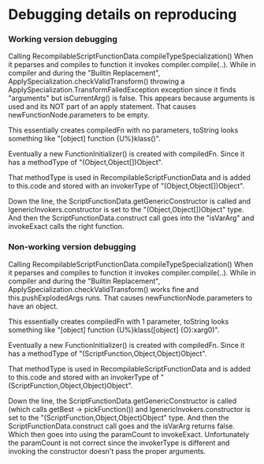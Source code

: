 # Debugging details on reproducing

### Working version debugging

Calling RecompilableScriptFunctionData.compileTypeSpecialization() When it peparses and compiles to function it invokes compiler.compile(..). While in compiler and during  the "Builtin Replacement", ApplySpecialization.checkValidTransform() throwing a ApplySpecialization.TransformFailedException exception since it finds "arguments" but isCurrentArg() is false. This appears because arguments is used and its NOT part of an apply statement. That causes newFunctionNode.parameters to be empty.

This essentially creates compiledFn with no parameters, toString looks something like "[object] function {U%}klass()".

Eventually a new FunctionInitializer() is created with compiledFn. Since it has a methodType of "(Object,Object[])Object".

That methodType is used in RecompilableScriptFunctionData and is added to this.code and stored with an invokerType of "(Object,Object[])Object".

Down the line, the ScriptFunctionData.getGenericConstructor is called and lgenericInvokers.constructor is set to the "(Object,Object[])Object" type. And then the ScriptFunctionData.construct call goes into the "isVarArg" and invokeExact calls the right function.


### Non-working version debugging

Calling RecompilableScriptFunctionData.compileTypeSpecialization() When it peparses and compiles to function it invokes compiler.compile(..). While in compiler and during  the "Builtin Replacement", ApplySpecialization.checkValidTransform() works fine and this.pushExplodedArgs runs. That causes newFunctionNode.parameters to have an object.

This essentially creates compiledFn with 1 parameter, toString looks something like "[object] function {U%}klass([object] {O}:xarg0)".

Eventually a new FunctionInitializer() is created with compiledFn. Since it has a methodType of "(ScriptFunction,Object,Object)Object".

That methodType is used in RecompilableScriptFunctionData and is added to this.code and stored with an invokerType of "(ScriptFunction,Object,Object)Object".

Down the line, the ScriptFunctionData.getGenericConstructor is called (which calls getBest -> pickFunction()) and lgenericInvokers.constructor is set to the "(ScriptFunction,Object,Object)Object" type. And then the ScriptFunctionData.construct call goes and the isVarArg returns false. Which then goes into using the paramCount
to invokeExact.  Unfortunately the paramCount is not correct since the invokerType is different and invoking the constructor doesn't pass the proper arguments. 

